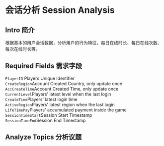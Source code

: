 # 会话分析 Session Analysis

## Intro 简介
根据基本的用户会话数据，分析用户的行为特征，每日在线时长、每日在线次数、每次在线时长等。

## Required Fields 需求字段

```PlayerID``` Players Unique Identifier  
```CreateRegion```Account Created Country, only update once  
```AccCreateTime```Account Created Time, only update once  
```CurrentLevel```Players' latest level when the last login  
```CreateTime```Players' latest login time  
```ActiveRegion```Players' latest region when the last login  
```LifeTimePay```Players' accumulated payment inside the game  
```SessionTimeStart```Session Start Timestamp  
```SessionTimeEnd```Session End Timestamp  


## Analyze Topics 分析议题
